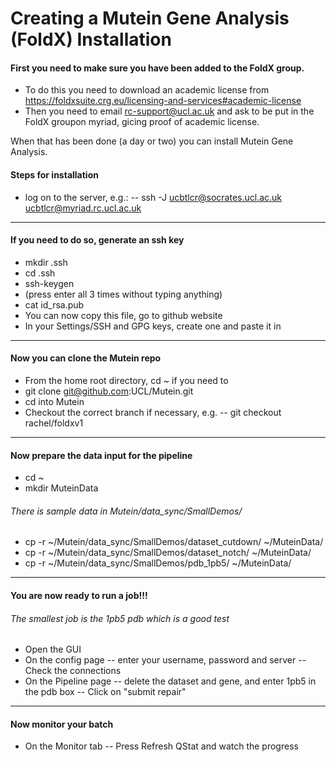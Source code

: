 # Creating a Mutein Gene Analysis (FoldX) Installation

#### First you need to make sure you have been added to the FoldX group.
- To do this you need to download an academic license from https://foldxsuite.crg.eu/licensing-and-services#academic-license
- Then you need to email rc-support@ucl.ac.uk and ask to be put in the FoldX groupon myriad, gicing proof of academic license.

When that has been done (a day or two) you can install Mutein Gene Analysis.

#### Steps for installation
- log on to the server, e.g.:
-- ssh -J ucbtlcr@socrates.ucl.ac.uk ucbtlcr@myriad.rc.ucl.ac.uk
------------------------
####  If you need to do so, generate an ssh key
- mkdir .ssh
- cd .ssh
- ssh-keygen
- (press enter all 3 times without typing anything)
- cat id_rsa.pub
- You can now copy this file, go to github website
- In your Settings/SSH and GPG keys, create one and paste it in
------------------------
#### Now you can clone the Mutein repo
- From the home root directory, cd ~ if you need to
- git clone git@github.com:UCL/Mutein.git
- cd into Mutein
- Checkout the correct branch if necessary, e.g.
-- git checkout rachel/foldxv1
------------------------
#### Now prepare the data input for the pipeline
- cd ~
- mkdir MuteinData
###### There is sample data in Mutein/data_sync/SmallDemos/
- cp -r ~/Mutein/data_sync/SmallDemos/dataset_cutdown/ ~/MuteinData/
- cp -r ~/Mutein/data_sync/SmallDemos/dataset_notch/ ~/MuteinData/
- cp -r ~/Mutein/data_sync/SmallDemos/pdb_1pb5/ ~/MuteinData/
------------------------
#### You are now ready to run a job!!!
###### The smallest job is the 1pb5 pdb which is a good test
- Open the GUI
- On the config page 
-- enter your username, password and server
-- Check the connections
- On the Pipeline page
-- delete the dataset and gene, and enter 1pb5 in the pdb box
-- Click on "submit repair"
------------------------------
#### Now monitor your batch
- On the Monitor tab
-- Press Refresh QStat and watch the progress


